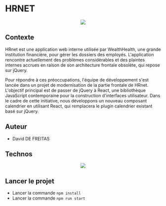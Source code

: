 # HRNET

<p align="center">
  <img src="https://user.oc-static.com/upload/2024/02/21/17085055322514_Capture%20d%E2%80%99e%CC%81cran%202024-02-21%20a%CC%80%2009.52.02.png">
</p>

## Contexte
HRnet est une application web interne utilisée par WealthHealth, une grande institution financière, pour gérer les dossiers des employés. L'application rencontre actuellement des problèmes considérables et des plaintes internes accrues en raison de son architecture frontale obsolète, qui repose sur jQuery.

Pour répondre à ces préoccupations, l'équipe de développement s'est lancée dans un projet de modernisation de la partie frontale de HRnet. L'objectif principal est de passer de jQuery à React, une bibliothèque JavaScript contemporaine pour la construction d'interfaces utilisateur. Dans le cadre de cette initiative, nous développons un nouveau composant calendrier en utilisant React, qui remplacera le plugin calendrier existant basé sur jQuery.

## Auteur

- David DE FREITAS

## Technos

<p align="center">
  <a href="https://skillicons.dev">
    <img src="https://skillicons.dev/icons?i=react,css,npm,github" />
  </a>
</p>

## Lancer le projet

- Lancer la commande `npm install`
- Lancer la commande `npm run start`